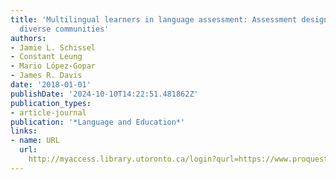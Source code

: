 ```yaml
---
title: 'Multilingual learners in language assessment: Assessment design for linguistically
  diverse communities'
authors:
- Jamie L. Schissel
- Constant Leung
- Mario López-Gopar
- James R. Davis
date: '2018-01-01'
publishDate: '2024-10-10T14:22:51.481862Z'
publication_types:
- article-journal
publication: '*Language and Education*'
links:
- name: URL
  url: 
    http://myaccess.library.utoronto.ca/login?qurl=https://www.proquest.com/docview/2132311908?accountid=14771&bdid=38384&_bd=J0ED6iREyr%2B9D2sMTV%2BqXZLmZrM%3D
---
```

